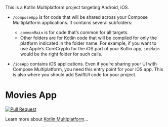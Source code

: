 This is a Kotlin Multiplatform project targeting Android, iOS.

* `/composeApp` is for code that will be shared across your Compose Multiplatform applications.
  It contains several subfolders:
  - `commonMain` is for code that’s common for all targets.
  - Other folders are for Kotlin code that will be compiled for only the platform indicated in the folder name.
    For example, if you want to use Apple’s CoreCrypto for the iOS part of your Kotlin app,
    `iosMain` would be the right folder for such calls.

* `/iosApp` contains iOS applications. Even if you’re sharing your UI with Compose Multiplatform, 
  you need this entry point for your iOS app. This is also where you should add SwiftUI code for your project.

# Movies App

[![Pull Request](https://github.com/vitor0321/Movies/actions/workflows/pull_request.yml/badge.svg)](https://github.com/vitor0321/Movies/actions/workflows/pull_request.yml)

Learn more about [Kotlin Multiplatform](https://www.jetbrains.com/help/kotlin-multiplatform-dev/get-started.html)…